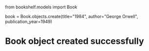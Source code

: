 from bookshelf.models import Book

book = Book.objects.create(title="1984", author="George Orwell", publication_year=1949)

# Book object created successfully